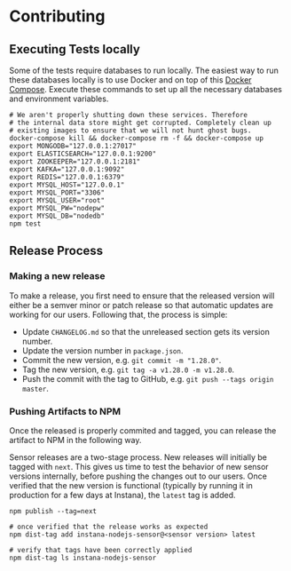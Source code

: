 # Contributing

## Executing Tests locally
Some of the tests require databases to run locally. The easiest way to run these databases locally is to use Docker and on top of this [Docker Compose](https://docs.docker.com/compose/). Execute these commands to set up all the necessary databases and environment variables.

```shell
# We aren't properly shutting down these services. Therefore
# the internal data store might get corrupted. Completely clean up
# existing images to ensure that we will not hunt ghost bugs.
docker-compose kill && docker-compose rm -f && docker-compose up
export MONGODB="127.0.0.1:27017"
export ELASTICSEARCH="127.0.0.1:9200"
export ZOOKEEPER="127.0.0.1:2181"
export KAFKA="127.0.0.1:9092"
export REDIS="127.0.0.1:6379"
export MYSQL_HOST="127.0.0.1"
export MYSQL_PORT="3306"
export MYSQL_USER="root"
export MYSQL_PW="nodepw"
export MYSQL_DB="nodedb"
npm test
```


## Release Process

### Making a new release
To make a release, you first need to ensure that the released version will either be a semver minor or patch release so that automatic updates are working for our users. Following that, the process is simple:

 - Update `CHANGELOG.md` so that the unreleased section gets its version number.
 - Update the version number in `package.json`.
 - Commit the new version, e.g. `git commit -m "1.28.0"`.
 - Tag the new version, e.g. `git tag -a v1.28.0 -m v1.28.0`.
 - Push the commit with the tag to GitHub, e.g. `git push --tags origin master`.

### Pushing Artifacts to NPM
Once the released is properly commited and tagged, you can release the artifact to NPM in the following way.

Sensor releases are a two-stage process. New releases will initially be tagged with `next`. This gives us time to test the behavior of new sensor versions internally, before pushing the changes out to our users. Once verified that the new version is functional (typically by running it in production for a few days at Instana), the `latest` tag is added.

```
npm publish --tag=next

# once verified that the release works as expected
npm dist-tag add instana-nodejs-sensor@<sensor version> latest

# verify that tags have been correctly applied
npm dist-tag ls instana-nodejs-sensor
```
